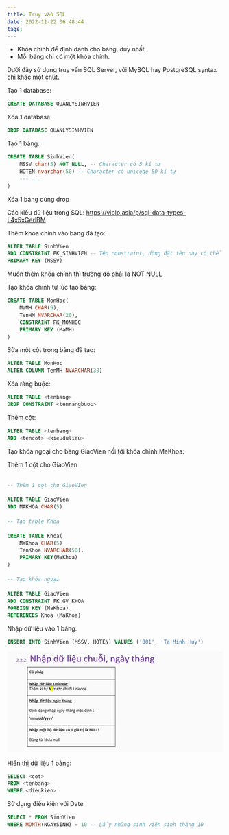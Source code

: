 ```yaml
---
title: Truy vấn SQL
date: 2022-11-22 06:48:44
tags:
---
```


- Khóa chính để định danh cho bảng, duy nhất.
- Mỗi bảng chỉ có một khóa chính.

Dưới đây sử dụng truy vấn SQL Server, với MySQL hay PostgreSQL syntax chỉ khác một chút.

Tạo 1 database:

```sql
CREATE DATABASE QUANLYSINHVIEN
```

Xóa 1 database:

```sql
DROP DATABASE QUANLYSINHVIEN
```

Tạo 1 bảng:

```sql
CREATE TABLE SinhVien(
    MSSV char(5) NOT NULL, -- Character có 5 kí tự
    HOTEN nvarchar(50) -- Character có unicode 50 kí tự
    --- ...
)
```
Xóa 1 bảng dùng drop

Các kiểu dữ liệu trong SQL: https://viblo.asia/p/sql-data-types-L4x5xGerlBM

Thêm khóa chính vào bảng đã tạo:

```SQL
ALTER TABLE SinhVien
ADD CONSTRAINT PK_SINHVIEN -- Tên constraint, dòng đặt tên này có thể bỏ đi - khi đó hệ thống tự đặt tên
PRIMARY KEY (MSSV)
```

Muốn thêm khóa chính thì trường đó phải là NOT NULL

Tạo khóa chính từ lúc tạo bảng:

```sql
CREATE TABLE MonHoc(
    MaMH CHAR(5),
    TenHM NVARCHAR(20),
    CONSTRAINT PK_MONHOC
    PRIMARY KEY (MaMH)
)
```

Sửa một cột trong bảng đã tạo:

```sql
ALTER TABLE MonHoc
ALTER COLUMN TenMH NVARCHAR(30)
```

Xóa ràng buộc:

```sql
ALTER TABLE <tenbang>
DROP CONSTRAINT <tenrangbuoc>
```
Thêm cột:

```sql
ALTER TABLE <tenbang>
ADD <tencot> <kieudulieu>
```

Tạo khóa ngoại cho bảng GiaoVien nối tới khóa chính MaKhoa:

Thêm 1 cột cho GiaoVien

```sql

-- Thêm 1 cột cho GiaoVIen

ALTER TABLE GiaoVien
ADD MAKHOA CHAR(5)

-- Tạo table Khoa

CREATE TABLE Khoa(
    MaKhoa CHAR(5)
    TenKhoa NVARCHAR(50),
    PRIMARY KEY(MaKhoa)
)

-- Tạo khóa ngoại

ALTER TABLE GiaoVien
ADD CONSTRAINT FK_GV_KHOA
FOREIGN KEY (MaKhoa)
REFERENCES Khoa (MaKhoa)

```

Nhập dữ liệu vào 1 bảng:

``` sql
INSERT INTO SinhVien (MSSV, HOTEN) VALUES ('001', 'Ta Minh Huy')
```

![](/images/SQLPost/Screenshot_1.png)

Hiển thị dữ liệu 1 bảng:

```sql
SELECT <cot>
FROM <tenbang>
WHERE <dieukien>
```

Sử dụng điều kiện với Date

```sql
SELECT * FROM SinhVien
WHERE MONTH(NGAYSINH) = 10 -- Lấy những sinh viên sinh tháng 10
```

